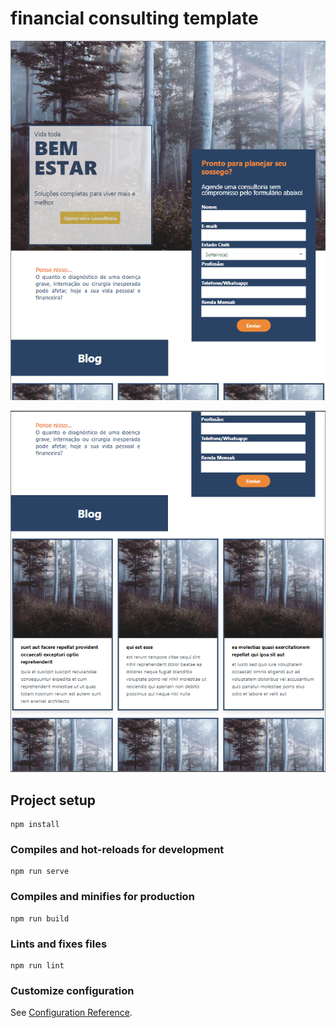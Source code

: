 # financial consulting template

![](https://github.com/juliospelucio/consultoria-da/blob/main/Screenshot%202020-10-20%20205814.png)


![](https://github.com/juliospelucio/consultoria-da/blob/main/Screenshot%202020-10-20%20205733.png)

## Project setup
```
npm install
```

### Compiles and hot-reloads for development
```
npm run serve
```

### Compiles and minifies for production
```
npm run build
```

### Lints and fixes files
```
npm run lint
```

### Customize configuration
See [Configuration Reference](https://cli.vuejs.org/config/).
